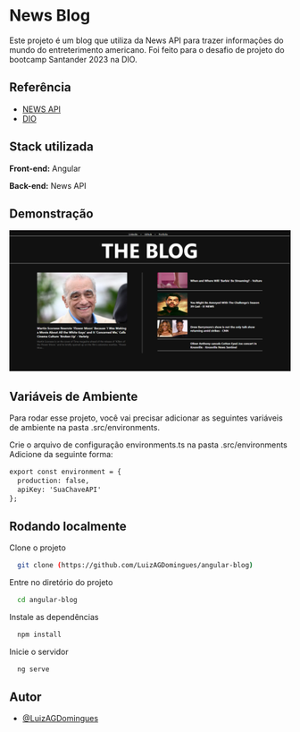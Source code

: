 
# News Blog

Este projeto é um blog que utiliza da News API para trazer informações do mundo do entreterimento americano. Foi feito para o desafio de projeto do bootcamp Santander 2023 na DIO.


## Referência

 - [NEWS API](https://newsapi.org)
- [DIO](https://web.dio.me/welcome/)


## Stack utilizada

**Front-end:** Angular

**Back-end:** News API


## Demonstração

<img src="/public/imagemBlog.PNG" title="imagem do blog">


## Variáveis de Ambiente

Para rodar esse projeto, você vai precisar adicionar as seguintes variáveis de ambiente na pasta .src/environments.

Crie o arquivo de configuração environments.ts na pasta .src/environments
Adicione da seguinte forma: 

```
export const environment = {
  production: false,
  apiKey: 'SuaChaveAPI'
};
```


## Rodando localmente

Clone o projeto

```bash
  git clone (https://github.com/LuizAGDomingues/angular-blog)
```

Entre no diretório do projeto

```bash
  cd angular-blog
```

Instale as dependências

```bash
  npm install
```

Inicie o servidor

```bash
  ng serve
```


## Autor

- [@LuizAGDomingues](https://github.com/LuizAGDomingues)

